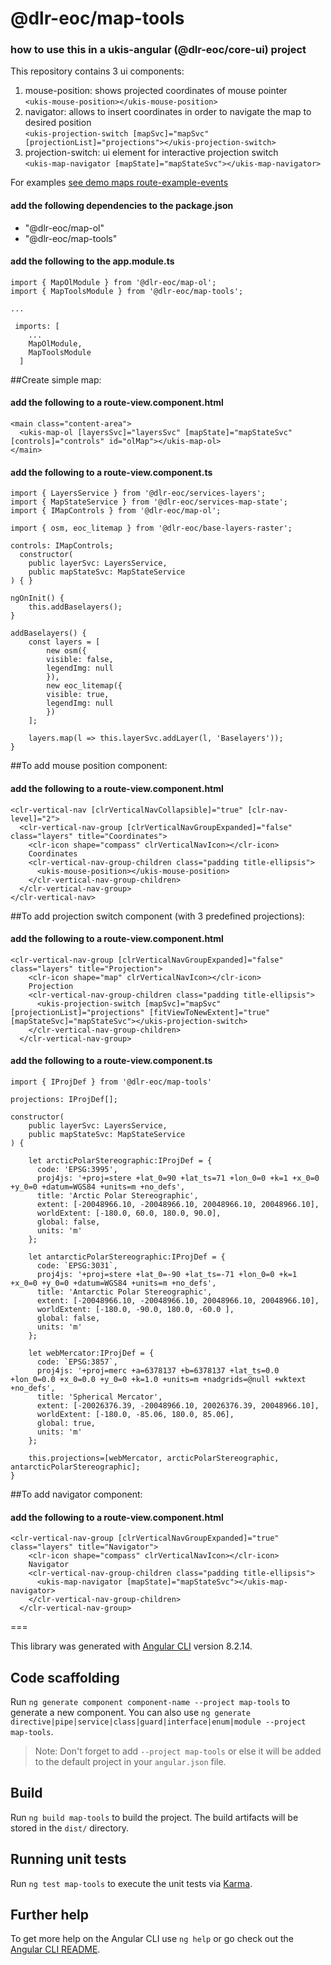 # @dlr-eoc/map-tools

### how to use this in a ukis-angular (@dlr-eoc/core-ui) project

This repository contains 3 ui components:

1. mouse-position: shows projected coordinates of mouse pointer <br />
 ```<ukis-mouse-position></ukis-mouse-position>```
2. navigator: allows to insert coordinates in order to navigate the map to desired position <br />
 ```<ukis-projection-switch [mapSvc]="mapSvc" [projectionList]="projections"></ukis-projection-switch>```
3. projection-switch: ui element for interactive projection switch <br />
 ```<ukis-map-navigator [mapState]="mapStateSvc"></ukis-map-navigator>```

For examples [see demo maps route-example-events](../demo-maps/README.md)

#### add the following dependencies to the package.json
- "@dlr-eoc/map-ol"
- "@dlr-eoc/map-tools"

#### add the following to the app.module.ts
```
import { MapOlModule } from '@dlr-eoc/map-ol';
import { MapToolsModule } from '@dlr-eoc/map-tools';

...

 imports: [
    ...
    MapOlModule,
    MapToolsModule
  ]
```
##Create simple map:


#### add the following to a route-view.component.html
```
<main class="content-area">
  <ukis-map-ol [layersSvc]="layersSvc" [mapState]="mapStateSvc" [controls]="controls" id="olMap"></ukis-map-ol>
</main>
```



#### add the following to a route-view.component.ts
```
import { LayersService } from '@dlr-eoc/services-layers';
import { MapStateService } from '@dlr-eoc/services-map-state';
import { IMapControls } from '@dlr-eoc/map-ol';

import { osm, eoc_litemap } from '@dlr-eoc/base-layers-raster';
```

```
controls: IMapControls;
  constructor(
    public layerSvc: LayersService,
    public mapStateSvc: MapStateService
) { }
```

```
ngOnInit() {
    this.addBaselayers();
}

addBaselayers() {
    const layers = [
        new osm({
        visible: false,
        legendImg: null
        }),
        new eoc_litemap({
        visible: true,
        legendImg: null
        })
    ];

    layers.map(l => this.layerSvc.addLayer(l, 'Baselayers'));
}
```

##To add mouse position component:
#### add the following to a route-view.component.html
```
<clr-vertical-nav [clrVerticalNavCollapsible]="true" [clr-nav-level]="2">
  <clr-vertical-nav-group [clrVerticalNavGroupExpanded]="false" class="layers" title="Coordinates">
    <clr-icon shape="compass" clrVerticalNavIcon></clr-icon>
    Coordinates
    <clr-vertical-nav-group-children class="padding title-ellipsis">
      <ukis-mouse-position></ukis-mouse-position>
    </clr-vertical-nav-group-children>
  </clr-vertical-nav-group>
</clr-vertical-nav>
```

##To add projection switch component (with 3 predefined projections):
#### add the following to a route-view.component.html
```
<clr-vertical-nav-group [clrVerticalNavGroupExpanded]="false" class="layers" title="Projection">
    <clr-icon shape="map" clrVerticalNavIcon></clr-icon>
    Projection
    <clr-vertical-nav-group-children class="padding title-ellipsis">
      <ukis-projection-switch [mapSvc]="mapSvc" [projectionList]="projections" [fitViewToNewExtent]="true" [mapStateSvc]="mapStateSvc"></ukis-projection-switch>
    </clr-vertical-nav-group-children>
  </clr-vertical-nav-group>
```
#### add the following to a route-view.component.ts
```
import { IProjDef } from '@dlr-eoc/map-tools'
```
```
projections: IProjDef[];

constructor(
    public layerSvc: LayersService,
    public mapStateSvc: MapStateService
) { 

    let arcticPolarStereographic:IProjDef = {
      code: 'EPSG:3995',
      proj4js: '+proj=stere +lat_0=90 +lat_ts=71 +lon_0=0 +k=1 +x_0=0 +y_0=0 +datum=WGS84 +units=m +no_defs',
      title: 'Arctic Polar Stereographic',
      extent: [-20048966.10, -20048966.10, 20048966.10, 20048966.10],
      worldExtent: [-180.0, 60.0, 180.0, 90.0],
      global: false,
      units: 'm'
    };

    let antarcticPolarStereographic:IProjDef = {
      code: `EPSG:3031`,
      proj4js: '+proj=stere +lat_0=-90 +lat_ts=-71 +lon_0=0 +k=1 +x_0=0 +y_0=0 +datum=WGS84 +units=m +no_defs',
      title: 'Antarctic Polar Stereographic',
      extent: [-20048966.10, -20048966.10, 20048966.10, 20048966.10],
      worldExtent: [-180.0, -90.0, 180.0, -60.0 ],
      global: false,
      units: 'm'
    };

    let webMercator:IProjDef = {
      code: `EPSG:3857`,
      proj4js: '+proj=merc +a=6378137 +b=6378137 +lat_ts=0.0 +lon_0=0.0 +x_0=0.0 +y_0=0 +k=1.0 +units=m +nadgrids=@null +wktext  +no_defs',
      title: 'Spherical Mercator',
      extent: [-20026376.39, -20048966.10, 20026376.39, 20048966.10],
      worldExtent: [-180.0, -85.06, 180.0, 85.06],
      global: true,
      units: 'm'
    };

    this.projections=[webMercator, arcticPolarStereographic, antarcticPolarStereographic];
}
```

##To add navigator component:
#### add the following to a route-view.component.html
```
<clr-vertical-nav-group [clrVerticalNavGroupExpanded]="true" class="layers" title="Navigator">
    <clr-icon shape="compass" clrVerticalNavIcon></clr-icon>
    Navigator
    <clr-vertical-nav-group-children class="padding title-ellipsis">
      <ukis-map-navigator [mapState]="mapStateSvc"></ukis-map-navigator>
    </clr-vertical-nav-group-children>
  </clr-vertical-nav-group>
```

===

This library was generated with [Angular CLI](https://github.com/angular/angular-cli) version 8.2.14.

## Code scaffolding

Run `ng generate component component-name --project map-tools` to generate a new component. You can also use `ng generate directive|pipe|service|class|guard|interface|enum|module --project map-tools`.
> Note: Don't forget to add `--project map-tools` or else it will be added to the default project in your `angular.json` file. 

## Build

Run `ng build map-tools` to build the project. The build artifacts will be stored in the `dist/` directory.

## Running unit tests

Run `ng test map-tools` to execute the unit tests via [Karma](https://karma-runner.github.io).

## Further help

To get more help on the Angular CLI use `ng help` or go check out the [Angular CLI README](https://github.com/angular/angular-cli/blob/master/README.md).
